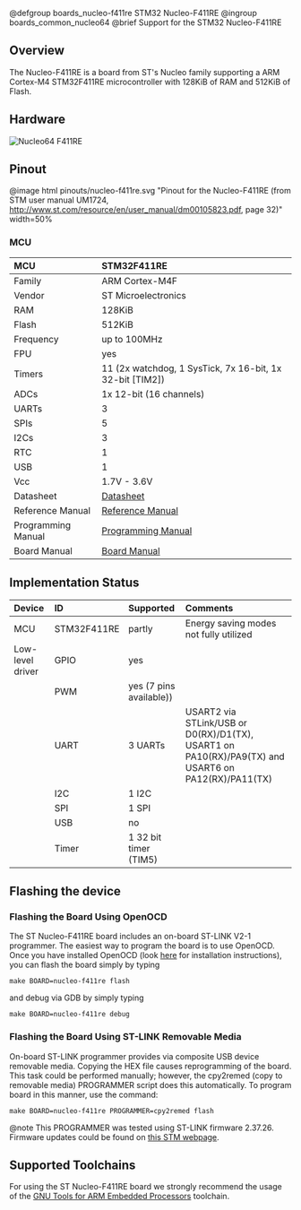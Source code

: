 @defgroup    boards_nucleo-f411re STM32 Nucleo-F411RE
@ingroup     boards_common_nucleo64
@brief       Support for the STM32 Nucleo-F411RE

## Overview

The Nucleo-F411RE is a board from ST's Nucleo family supporting a ARM Cortex-M4
STM32F411RE microcontroller with 128KiB of RAM and 512KiB of Flash.

## Hardware

![Nucleo64 F411RE](http://www.open-electronics.org/wp-content/uploads/2015/08/Figura2-500x467.png)

## Pinout

@image html pinouts/nucleo-f411re.svg "Pinout for the Nucleo-F411RE (from STM user manual UM1724, http://www.st.com/resource/en/user_manual/dm00105823.pdf, page 32)" width=50%

### MCU

| MCU        | STM32F411RE       |
|:---------- |:----------------- |
| Family     | ARM Cortex-M4F    |
| Vendor     | ST Microelectronics |
| RAM        | 128KiB            |
| Flash      | 512KiB            |
| Frequency  | up to 100MHz      |
| FPU        | yes               |
| Timers     | 11 (2x watchdog, 1 SysTick, 7x 16-bit, 1x 32-bit [TIM2]) |
| ADCs       | 1x 12-bit (16 channels) |
| UARTs      | 3                 |
| SPIs       | 5                 |
| I2Cs       | 3                 |
| RTC        | 1                 |
| USB        | 1                 |
| Vcc        | 1.7V - 3.6V       |
| Datasheet  | [Datasheet](http://www.st.com/resource/en/datasheet/stm32f411re.pdf) |
| Reference Manual | [Reference Manual](http://www.st.com/resource/en/reference_manual/dm00119316.pdf) |
| Programming Manual | [Programming Manual](http://www.st.com/resource/en/programming_manual/dm00046982.pdf) |
| Board Manual | [Board Manual](http://www.st.com/resource/en/user_manual/dm00105823.pdf) |

## Implementation Status

| Device | ID        | Supported | Comments  |
|:------------- |:------------- |:------------- |:------------- |
| MCU        | STM32F411RE   | partly    | Energy saving modes not fully utilized |
| Low-level driver | GPIO    | yes       | |
|        | PWM       | yes (7 pins available))   |  |
|        | UART      | 3 UARTs       | USART2 via STLink/USB or D0(RX)/D1(TX), USART1 on PA10(RX)/PA9(TX) and USART6 on PA12(RX)/PA11(TX) |
|        | I2C       | 1 I2C     | |
|        | SPI       | 1 SPI     | |
|        | USB       | no        | |
|        | Timer     | 1 32 bit timer (TIM5)     | |

## Flashing the device

### Flashing the Board Using OpenOCD

The ST Nucleo-F411RE board includes an on-board ST-LINK V2-1 programmer. The
easiest way to program the board is to use OpenOCD. Once you have installed
OpenOCD (look [here](https://github.com/RIOT-OS/RIOT/wiki/OpenOCD) for
installation instructions), you can flash the board simply by typing

```
make BOARD=nucleo-f411re flash
```
and debug via GDB by simply typing
```
make BOARD=nucleo-f411re debug
```

### Flashing the Board Using ST-LINK Removable Media

On-board ST-LINK programmer provides via composite USB device removable media.
Copying the HEX file causes reprogramming of the board. This task
could be performed manually; however, the cpy2remed (copy to removable
media) PROGRAMMER script does this automatically. To program board in
this manner, use the command:
```
make BOARD=nucleo-f411re PROGRAMMER=cpy2remed flash
```
@note This PROGRAMMER was tested using ST-LINK firmware 2.37.26. Firmware updates
could be found on [this STM webpage](https://www.st.com/en/development-tools/stsw-link007.html).


## Supported Toolchains

For using the ST Nucleo-F411RE board we strongly recommend the usage of the
[GNU Tools for ARM Embedded Processors](https://launchpad.net/gcc-arm-embedded)
toolchain.

